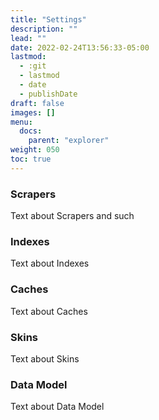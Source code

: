 ```yaml
---
title: "Settings"
description: ""
lead: ""
date: 2022-02-24T13:56:33-05:00
lastmod:
  - :git
  - lastmod
  - date
  - publishDate
draft: false
images: []
menu: 
  docs:
    parent: "explorer"
weight: 050
toc: true
---
```


### Scrapers

Text about Scrapers and such

### Indexes

Text about Indexes

### Caches

Text about Caches

### Skins

Text about Skins

### Data Model

Text about Data Model
